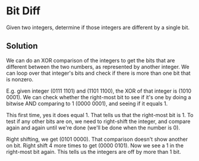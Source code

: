 # Bit Diff

Given two integers, determine if those integers
are different by a single bit.

## Solution

We can do an XOR comparison of the integers to get
the bits that are different between the two numbers,
as represented by another integer. We can loop over
that integer's bits and check if there is more than one
bit that is nonzero.

E.g. given integer (0111 1101) and (1101 1100), the XOR of
that integer is (1010 0001). We can check whether the
right-most bit to see if it's one by doing a bitwise AND
comparing to 1 (0000 0001), and seeing if it equals 1.

This first time, yes it does equal 1. That tells us that the
right-most bit is 1. To test if any other bits are on, we need
to right-shift the integer, and compare again and again until
we're done (we'll be done when the number is 0).

Right shifting, we get (0101 0000). That comparison doesn't show
another on bit. Right shift 4 more times to get (0000 0101). Now we
see a 1 in the right-most bit again. This tells us the integers
are off by more than 1 bit.
